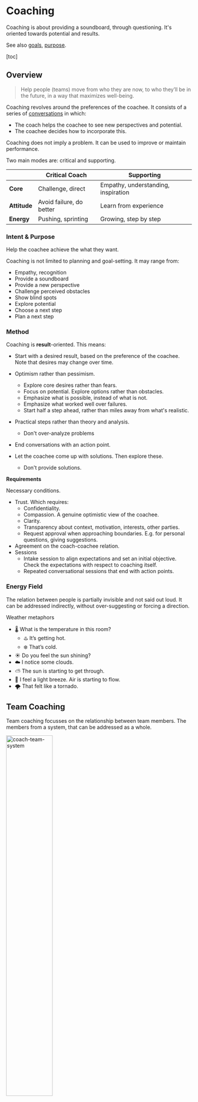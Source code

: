 # Coaching

Coaching is about providing a soundboard, through questioning. It's oriented towards potential and results.

See also [goals](../organization/goals.md), [purpose](activity/purpose.md).

[toc]

## Overview

> Help people (teams) move from who they are now, to who they’ll be in the future, in a way that maximizes well-being.

Coaching revolves around the preferences of the coachee. It consists of a series of [conversations](conversations.md) in which:

- The coach helps the coachee to see new perspectives and potential.
- The coachee decides how to incorporate this.

Coaching does not imply a problem. It can be used to improve or maintain performance.



Two main modes are: critical and supporting.

|              | Critical Coach           | Supporting                          |
| ------------ | ------------------------ | ----------------------------------- |
| **Core**     | Challenge, direct        | Empathy, understanding, inspiration |
| **Attitude** | Avoid failure, do better | Learn from experience               |
| **Energy**   | Pushing, sprinting       | Growing, step by step               |

### Intent & Purpose

Help the coachee achieve the what they want.

Coaching is not limited to planning and goal-setting. It may range from:

- Empathy, recognition
- Provide a soundboard
- Provide a new perspective
- Challenge perceived obstacles
- Show blind spots
- Explore potential
- Choose a next step
- Plan a next step

### Method

Coaching is **result**-oriented. This means:

- Start with a desired result, based on the preference of the coachee. Note that desires may change over time.
- Optimism rather than pessimism.
  - Explore core desires rather than fears.
  - Focus on potential. Explore options rather than obstacles.
  - Emphasize what is possible, instead of what is not.
  - Emphasize what worked well over failures.
  - Start half a step ahead, rather than miles away from what's realistic.
- Practical steps rather than theory and analysis.
  - Don't over-analyze problems

- End conversations with an action point.
- Let the coachee come up with solutions. Then explore these.
  - Don't provide solutions.

**Requirements**

Necessary conditions.

- Trust. Which requires:
  - Confidentiality.
  - Compassion. A genuine optimistic view of the coachee.
  - Clarity.
  - Transparency about context, motivation, interests, other parties.
  - Request approval when approaching boundaries. E.g. for personal questions, giving suggestions.
- Agreement on the coach-coachee relation.
- Sessions
  - Intake session to align expectations and set an initial objective. Check the expectations with respect to coaching itself.
  - Repeated conversational sessions that end with action points.

### Energy Field

The relation between people is partially invisible and not said out loud. It can be addressed indirectly, without over-suggesting or forcing a direction.

Weather metaphors

- 🌡️ What is the temperature in this room?
  - ♨️ It’s getting hot.
  - ❄️ That’s cold.
- ☀️ Do you feel the sun shining?
- ☁️ I notice some clouds.
- ⛅ The sun is starting to get through.
- 🍃 I feel a light breeze. Air is starting to flow.
- 🌪️ That felt like a tornado.

## Team Coaching

Team coaching focusses on the relationship between team members. The members from a system, that can be addressed as a whole.

<img src="../img/coach-team-system.png" alt="coach-team-system" style="width:50%;" />

Coaching team requires a balance between addressing the team and individual members.

A common pattern is to focus on the team at the start and the end of projects (iterations), and pay attention to on individual members during the middle of the projects. In between projects the team is given the room to to focus.



Systems view

- Everyone is right, partially.
- Each team member is a voice of the system. Behaviour of an individual is a signal from the system.
  - You are part of the system and also separate from it.



**Stance**

- *Invite* team members to provide feedback and relflection, rather than filling in how they behaved. E.g. *"How did you feel after that meeting?"*, rather than *"I noticed that you rushed and ...."*.
- Align and check assumptions.
- Avoid secrets between team members. As a workaround, you can share "anonymous" messages.



**Triangle**

Balance the attention and input of all coachees.

<img src="../img/coach-sharing.png" alt="coach-sharing" style="width:70%;" />



### Alignment Coaching

Alignment may be needed if there is tension. A certain layer of trust is needs to be established before you can discuss sensitive topics.



<img src="../img/communication-layers.png" alt="communication-layers" style="width:70%;" />

### Conflict Tree

Tension may originate from a conflict between desires or positions. Question this conflict by either

- Discovering underlying interests, which may originate from shared goals.
- Discover desired outcomes, which may lead to shared values.



![tree-conflict](../img/tree-conflict.png)



## Context

### Power dynamics

Coaching requires confidentiality. Avoid conflicting interests.

<img src="../img/coach-manager.png" alt="coach-manager" style="width:70%;" />

**Anti-pattern**

Coach as a middlemen, between the employee and manager.

### Supporting roles

Differences between coaching, mentoring and consulting.

**Focus**

Differences in focus:

- Coaching: intersection of the subject and a *context*. E.g. an organization.

- Mentoring: intersection of the subject and a *domain*. E.g. a sport or craft.

![coach-mentor-goals](../img/coach-mentor-goals.png)

**Behaviour**

Differences in problem solving:

- Coaching: Help the subject to solve a problem.
  - Or, challenge the obstacle itself.
- Mentor: Show alternative approaches to a problem.
- Consultancy: Provide *a* solution for a problem. In addition to aligning and emphasizing the need for solutions.

|                 | Coach                             | Mentor                              | Consultant                       |
| --------------- | --------------------------------- | ----------------------------------- | -------------------------------- |
| **Focus**       | Personal (empathy)                | Domain                              | Diagnose problem                 |
| **Goal**        | Explore, improve self-awareness   | Training                            | Advice, second opinion           |
| **Attitude**    | Beginner's mind                   | Expert                              | Unbiased expert                  |
| **Method**      | Active listening<br />*What, how* | Teach, explain, <br />use analogies | Specific questions<br />*5x Why* |
| **Questioning** | Ask open questions                | Answer questions                    | Provide advice                   |
| **Mode**        | Facilitate subject                | Lead subject                        | Provide service to subject       |

## Contracting

The contracting phase aims to align expectations and give the coachee and coach a headstart. A contract is an informal or formal agreement on what to expect from each other. A less formal term would be *alliance*.

> Trust comes before agreement.

Start with developing a relation and building up trust. Initial agreements can be made on a abstract level. E.g. alignment on certain values or agreement on a title. Later agreements can be more specific.



**Coach contract**

Contract between coach and the coachee. The latter can be a team.

```markdown
1. Introduction. what do you want to get out of this?
2. Context. Park the content 🅿️. What is important in these conversations?
3. Relationship. What do you need from each other?
4. Responsibility. How can we ensure that we keep these agreements? How can we make this easier?
```

**Team contract**

Contract between team members

```markdown
1. Introduction. What do we want to get out of this?
2. Context. What is important in these conversations?
3. Relationship. What do you need from each other?
4. Responsibility. How can we ensure that we keep these agreements? How can we make this easier?
```

## Templates

**Compass**

Purpose: zoom in towards core values and motivation.

```markdown
- Context
- Static reality
 - Obstacles
 - Competence
 - Values
 - Ambition | big A
- Potential
 - Goal | petit a
```

**Qualities & Allergies**

Purpose: understand extreme forms of behaviour. See [communication-principles](communication-principles.md) and also [personality](../psychology/personality.md).

```markdown
List of

- Quality (a trait)
  - Pitfalls of the quality. When there is too much of the quality.
  - Challenge: how to overcome the pittfall.
  - Allergy: the opposite of the quality.
```

<img src="../img/quality-risk-challenge.png" alt="quality-risk-challenge-allergy" style="width:60%;" />

**Needs (Maslow)**

Purpose: understand where desires come from. See [desires](../psychology/desires.md).

```markdown
List of

- Inherent needs
  - Value. Based on difference.
  - Desire. Change difference.
  - Fear. Perceived risks.
```



**Actionable**

```
How likely do you feel/think this is to succeed? What would you need in addition?
How motivated are you on a scale from 0-10? Why not higher/lower?
```

**Challenging**

Prompts

- Empathy. *"Seems like he had a reason for saying that."*
- Dissociate. *"You are aware of the thought of X"*
- Out of the box. *"What would need to be true for you to belief this?"*



### Prompts

```markdown
What kind of person do you want to be in your (work-)relationships?
What do you feel?
```



### Exercises

#### Constellation

Reveal the system back to itself.

Given a statement X, ask the following questions.

1. How much do you recognize X?
2. How much do you want to change your position?

<img src="../img/constellation.png" alt="constellation" style="width:50%;" />

With multiple dimensions. The circles indicate positions. Arrows can be added to incite desired change.

<img src="../img/constellation-directional.png" alt="constellation-directional" style="width:70%;" />
